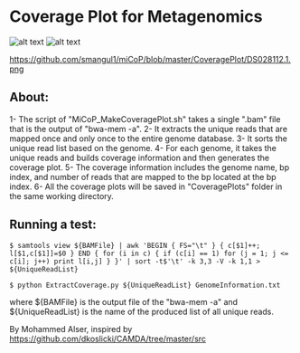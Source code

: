 # Coverage Plot for Metagenomics
![alt text](https://raw.githubusercontent.com/username/projectname/branch/path/to/img.png)
![alt text](https://github.com/smangul1/miCoP/blob/master/CoveragePlot/DS028112.1.png)

https://github.com/smangul1/miCoP/blob/master/CoveragePlot/DS028112.1.png
## About:
1- The script of "MiCoP_MakeCoveragePlot.sh" takes a single ".bam" file that is the output of "bwa-mem -a".
2- It extracts the unique reads that are mapped once and only once to the entire genome database.
3- It sorts the unique read list based on the genome.
4- For each genome, it takes the unique reads and builds coverage information and then generates the coverage plot.
5- The coverage information includes the genome name, bp index, and number of reads that are mapped to the bp located at the bp index.
6- All the coverage plots will be saved in "CoveragePlots" folder in the same working directory.

## Running a test:

```
$ samtools view ${BAMFile} | awk 'BEGIN { FS="\t" } { c[$1]++; l[$1,c[$1]]=$0 } END { for (i in c) { if (c[i] == 1) for (j = 1; j <= c[i]; j++) print l[i,j] } }' | sort -t$'\t' -k 3,3 -V -k 1,1 > ${UniqueReadList}

$ python ExtractCoverage.py ${UniqueReadList} GenomeInformation.txt
```
where ${BAMFile} is the output file of the "bwa-mem -a" and ${UniqueReadList} is the name of the produced list of all unique reads.

By Mohammed Alser, inspired by https://github.com/dkoslicki/CAMDA/tree/master/src
